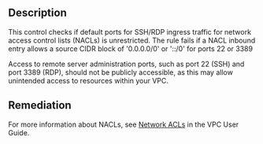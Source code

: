 ## Description

This control checks if default ports for SSH/RDP ingress traffic for network access control lists (NACLs) is unrestricted. The rule fails if a NACL inbound entry allows a source CIDR block of '0.0.0.0/0' or '::/0' for ports 22 or 3389

Access to remote server administration ports, such as port 22 (SSH) and port 3389 (RDP), should not be publicly accessible, as this may allow unintended access to resources within your VPC.

## Remediation

For more information about NACLs, see [Network ACLs](https://docs.aws.amazon.com/vpc/latest/userguide/vpc-network-acls.html) in the VPC User Guide.